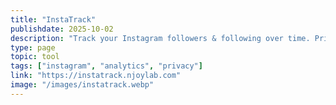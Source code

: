 ```yaml
---
title: "InstaTrack"
publishdate: 2025-10-02
description: "Track your Instagram followers & following over time. Privacy-first, local-only data processing."
type: page
topic: tool
tags: ["instagram", "analytics", "privacy"]
link: "https://instatrack.njoylab.com"
image: "/images/instatrack.webp"
---
```

